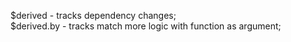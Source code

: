 $derived - tracks dependency changes; \
$derived.by - tracks match more logic with function as argument;
